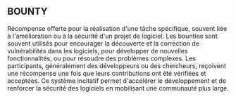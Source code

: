 ## BOUNTY

Récompense offerte pour la réalisation d'une tâche spécifique, souvent liée à l'amélioration ou à la sécurité d'un projet de logiciel. Les bounties sont souvent utilisés pour encourager la découverte et la correction de vulnérabilités dans les logiciels, pour développer de nouvelles fonctionnalités, ou pour résoudre des problèmes complexes. Les participants, généralement des développeurs ou des chercheurs, reçoivent une récompense une fois que leurs contributions ont été vérifiées et acceptées. Ce système incitatif permet d'accélérer le développement et de renforcer la sécurité des logiciels en mobilisant une communauté plus large.

